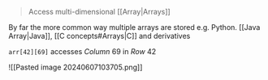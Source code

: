 > Access multi-dimensional [[Array|Arrays]] 

By far the more common way multiple arrays are stored
e.g. Python. [[Java Array|Java]], [[C concepts#Arrays|C]] and derivatives

`arr[42][69]` accesses _Column_ $69$ in _Row_ $42$ 

![[Pasted image 20240607103705.png]]